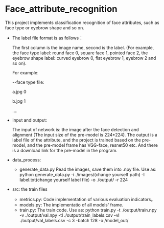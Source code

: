 # Face_attribute_recognition
This project implements classification recognition of face attributes, such as face type or eyebrow shape and so on.
* The label file format is as follows：

  The first column is the image name, second is the label. (For example, the face type label: round face 0, square face 1, pointed face 2,  the eyebrow shape label: curved eyebrow 0, flat eyebrow 1, eyebrow 2 and so on).
  
  For example:

  --face type file:

    a.jpg 0
  
    b.jpg 1
  
    ....

* Input and output:

  The input of network is: the image after the face detection and alignment (The input size of the pre-model is 224*224).
The output is a label file of the attribute, and the project is trained based on the pre-model, and the pre-model frame has VGG-face, resnet50 etc. And there is a download link for the pre-model in the program.

* data_process:
  * generate_data.py Read the images, save them into .npy file. Use as: python generate_data.py -i ./images/(change yourself path) -l label.txt(change yourself label file) -o ./output/ -r 224

* src: the train files
  * metrics.py: Code implementation of various evaluation indicators。
  * models.py: The implementatio of all models' frame.
  * train.py: The train code. Use as: python train.py -t ./output/train.npy -v ./output/val.npy -tl ./output/train_labels.csv -vl ./output/val_labels.csv -c 3 -batch 128 -o /model_out/
